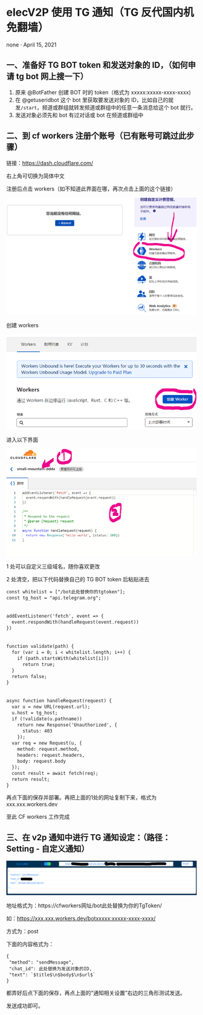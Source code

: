 # elecV2P 使用 TG 通知（TG 反代国内机免翻墙）
none · April 15, 2021
## 一、准备好 TG BOT token 和发送对象的 ID，（如何申请 tg bot 网上搜一下）

1. 原来 @BotFather 创建 BOT 时的 token（格式为 xxxxx:xxxxx-xxxx-xxxx)
2. 在 @getuseridbot 这个 bot 里获取要发送对象的 ID，比如自己的就发`/start`，频道或群组就转发频道或群组中的任意一条消息给这个 bot 就行。
3. 发送对象必须先和 bot 有过对话或 bot 在频道或群组中

## 二、到 cf workers 注册个账号（已有账号可跳过此步骤）

链接：https://dash.cloudflare.com/

右上角可切换为简体中文

注册后点击 workers（如不知道此界面在哪，再次点击上面的这个链接）

![workers][workers]

创建 workers

![create][create]

进入以下界面

![script][script]

1 处可以自定义三级域名，随你喜欢更改

2 处清空，把以下代码替换自己的 TG BOT token 后粘贴进去


```
const whitelist = ["/bot此处替换你的tgtoken"];
const tg_host = "api.telegram.org";


addEventListener('fetch', event => {
  event.respondWith(handleRequest(event.request))
})


function validate(path) {
  for (var i = 0; i < whitelist.length; i++) {
    if (path.startsWith(whitelist[i]))
      return true;
  }
  return false;
}


async function handleRequest(request) {
  var u = new URL(request.url);
  u.host = tg_host;
  if (!validate(u.pathname))
    return new Response('Unauthorized', {
      status: 403
    });
  var req = new Request(u, {
    method: request.method,
    headers: request.headers,
    body: request.body
  });
  const result = await fetch(req);
  return result;
}
```


再点下面的保存并部署。再把上面的1处的网址复制下来，格式为 xxx.xxx.workers.dev

至此 CF workers 工作完成

## 三、在 v2p 通知中进行 TG 通知设定：（路径：Setting - 自定义通知）

![push][push]

地址格式为：https://cfworkers网址/bot此处替换为你的TgToken/

如：https://xxx.xxx.workers.dev/botxxxxx:xxxxx-xxxx-xxxx/

方式为：post

下面的内容格式为：
```
{
 "method": "sendMessage",
 "chat_id": 此处替换为发送对象的ID,
 "text": `$title$\n$body$\n$url$`
}
```
都弄好后点下面的保存，再点上面的“通知相关设置”右边的三角形测试发送。

发送成功即可。



[workers]:https://github.com/zhanghaifei1997/HuntTigerTonight/blob/main/Icons/TGNginx/workers.png
[create]:https://github.com/zhanghaifei1997/HuntTigerTonight/blob/main/Icons/TGNginx/create.png
[script]:https://github.com/zhanghaifei1997/HuntTigerTonight/blob/main/Icons/TGNginx/script.png
[push]:https://github.com/zhanghaifei1997/HuntTigerTonight/blob/main/Icons/TGNginx/push.png
